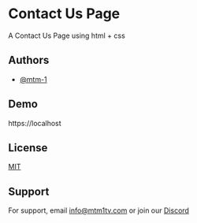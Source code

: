 # Contact Us Page

A Contact Us Page using html + css


## Authors

- [@mtm-1](https://www.github.com/mtm-1)




## Demo

https://localhost

## License

[MIT](https://choosealicense.com/licenses/mit/)


## Support

For support, email info@mtm1tv.com or join our [Discord](https://discord.gg/f5vU9RZybK)

